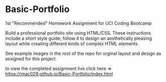 # Basic-Portfolio
1st "Recommended" Homework Assignment for UCI Coding Bootcamp

Build a professional portfolio site using HTML/CSS. These instructions include a short style guide; follow it to design an aesthetically pleasing layout while creating different kinds of complex HTML elements.

See example images in the root of the repo for orginal layout and design as assigned for this project.

to view the completed assignment live click here => https://jmac029.github.io/Basic-Portfolio/index.html
